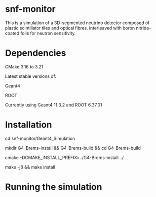 # snf-monitor

This is a simulation of a 3D-segmented neutrino detector composed of plastic scintillator tiles and optical fibres, interleaved with boron nitride-coated foils for neutron sensitivity.

# Dependencies

CMake 3.16 to 3.21

Latest stable versions of:

Geant4

ROOT

Currently using Geant4 11.3.2 and ROOT 6.37.01

# Installation

cd snf-monitor/Geant4_Simulation

mkdir G4-Brems-install && G4-Brems-build && cd G4-Brems-build

cmake -DCMAKE_INSTALL_PREFIX=../G4-Brems-install ../

make -j8 && make install

# Running the simulation


